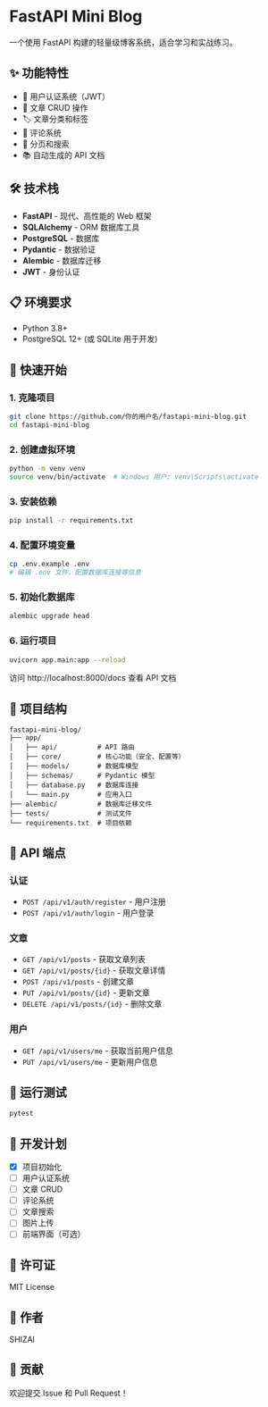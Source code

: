 # FastAPI Mini Blog

一个使用 FastAPI 构建的轻量级博客系统，适合学习和实战练习。

## ✨ 功能特性

- 🔐 用户认证系统（JWT）
- 📝 文章 CRUD 操作
- 🏷️ 文章分类和标签
- 💬 评论系统
- 📄 分页和搜索
- 📚 自动生成的 API 文档

## 🛠️ 技术栈

- **FastAPI** - 现代、高性能的 Web 框架
- **SQLAlchemy** - ORM 数据库工具
- **PostgreSQL** - 数据库
- **Pydantic** - 数据验证
- **Alembic** - 数据库迁移
- **JWT** - 身份认证

## 📋 环境要求

- Python 3.8+
- PostgreSQL 12+ (或 SQLite 用于开发)

## 🚀 快速开始

### 1. 克隆项目

```bash
git clone https://github.com/你的用户名/fastapi-mini-blog.git
cd fastapi-mini-blog
```

### 2. 创建虚拟环境

```bash
python -m venv venv
source venv/bin/activate  # Windows 用户: venv\Scripts\activate
```

### 3. 安装依赖

```bash
pip install -r requirements.txt
```

### 4. 配置环境变量

```bash
cp .env.example .env
# 编辑 .env 文件，配置数据库连接等信息
```

### 5. 初始化数据库

```bash
alembic upgrade head
```

### 6. 运行项目

```bash
uvicorn app.main:app --reload
```

访问 http://localhost:8000/docs 查看 API 文档

## 📁 项目结构

```
fastapi-mini-blog/
├── app/
│   ├── api/          # API 路由
│   ├── core/         # 核心功能（安全、配置等）
│   ├── models/       # 数据库模型
│   ├── schemas/      # Pydantic 模型
│   ├── database.py   # 数据库连接
│   └── main.py       # 应用入口
├── alembic/          # 数据库迁移文件
├── tests/            # 测试文件
└── requirements.txt  # 项目依赖
```

## 🔑 API 端点

### 认证
- `POST /api/v1/auth/register` - 用户注册
- `POST /api/v1/auth/login` - 用户登录

### 文章
- `GET /api/v1/posts` - 获取文章列表
- `GET /api/v1/posts/{id}` - 获取文章详情
- `POST /api/v1/posts` - 创建文章
- `PUT /api/v1/posts/{id}` - 更新文章
- `DELETE /api/v1/posts/{id}` - 删除文章

### 用户
- `GET /api/v1/users/me` - 获取当前用户信息
- `PUT /api/v1/users/me` - 更新用户信息

## 🧪 运行测试

```bash
pytest
```

## 📝 开发计划

- [x] 项目初始化
- [ ] 用户认证系统
- [ ] 文章 CRUD
- [ ] 评论系统
- [ ] 文章搜索
- [ ] 图片上传
- [ ] 前端界面（可选）

## 📄 许可证

MIT License

## 👤 作者

SHIZAI

## 🤝 贡献

欢迎提交 Issue 和 Pull Request！